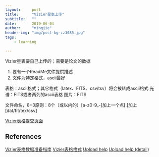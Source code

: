 ```yaml
---
layout:     post
title:      "Vizier星表上传"
subtitle:   ""
date:       2019-06-04
author:     "mingjie"
header-img: "img/post-bg-cz3085.jpg"
tags:
    - learning

---
```


Vizier星表要自己上传的；需要是论文的数据

1. 要有一个ReadMe文件提供描述
2. 文件为特定格式，ascii最好

表格：ascii格式；其它格式（latex、FITS、csv/tsv）将会被转成ascii格式
光谱：FITS或者两列的ascii表格
图片：FITS

文件命名，8+3原则：8个（或以内的）[a-z0-9_-]加上一个点[.]加上[dat/fit/tex/csv]

[Vizier表格提交页面](http://cdsarc.u-strasbg.fr/vizier.submit/)

## References

[Vizier表格数据准备指南](http://cdsarc.u-strasbg.fr/vizier/submit.htx)
[Vizier表格格式](http://vizier.u-strasbg.fr/vizier/doc/catstd.htx)
[Upload help](http://cdsarc.u-strasbg.fr/vizier.submit/publication-notes.html)
[Upload help (detail)](http://cdsarc.u-strasbg.fr/vizier.submit/help.html)

